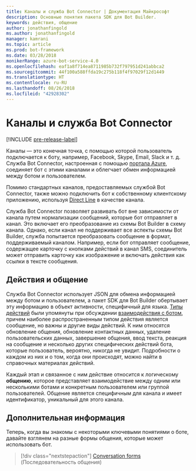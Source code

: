 ```yaml
---
title: Каналы и служба Bot Connector | Документация Майкрософт
description: Основные понятия пакета SDK для Bot Builder.
keywords: действия, общение
author: jonathanfingold
ms.author: jonathanfingold
manager: kamrani
ms.topic: article
ms.prod: bot-framework
ms.date: 03/28/2018
monikerRange: azure-bot-service-4.0
ms.openlocfilehash: eaf1a8f714ea8711985b732f797951d241abbca2
ms.sourcegitcommit: 44f100a588ffda19c275b118f4f97029f12d1449
ms.translationtype: HT
ms.contentlocale: ru-RU
ms.lasthandoff: 08/26/2018
ms.locfileid: "42928302"
---
```

# <a name="channels-and-the-bot-connector-service"></a>Каналы и служба Bot Connector

[!INCLUDE [pre-release-label](../includes/pre-release-label.md)]

Каналы — это конечная точка, с помощью которой пользователь подключается к боту, например, Facebook, Skype, Email, Slack и т. д. Служба Bot Connector, настроенная с помощью [портала Azure](https://portal.azure.com), соединяет бот с этими каналами и облегчает обмен информацией между ботом и пользователем. 

Помимо стандартных каналов, предоставляемых службой Bot Connector, также можно подключить бот к собственному клиентскому приложению, используя [Direct Line](bot-builder-howto-direct-line.md) в качестве канала.

Служба Bot Connector позволяет развивать бот вне зависимости от канала путем нормализации сообщений, которые бот отправляет в канал. Это включает его преобразование из схемы Bot Builder в схему канала. Однако, если канал не поддерживает все аспекты схемы Bot Builder, служба попытается преобразовать сообщение в формат, поддерживаемый каналом. Например, если бот отправляет сообщение, содержащее карточку с кнопками действий в канал SMS, соединитель может отправить карточку как изображение и включать действия как ссылки в тексте сообщения.

## <a name="activities-and-conversations"></a>Действия и общение


Служба Bot Connector использует JSON для обмена информацией между ботом и пользователем, а пакет SDK для Bot Builder обертывает эту информацию в объект активности, специфичный для языка. [Типы действий](../bot-service-activities-entities.md) были упомянуты при обсуждении [взаимодействия с ботом](bot-builder-basics.md#interaction-with-your-bot), причем наиболее распространенным типом действия является сообщение, но важны и другие виды действий. К ним относятся обновление общения, обновление контактных данных, удаление пользовательских данных, завершение общения, ввод текста, реакция на сообщение и несколько других специфических действий бота, которые пользователь, вероятно, никогда не увидит. Подробности о каждом из них и о том, когда они происходят, можно найти в справочных материалах действий.

Каждый этап и связанное с ним действие относится к логическому **общению**, которое представляет взаимодействие между одним или несколькими ботами и конкретным пользователем или группой пользователей. Общение является специфичным для канала и имеет идентификатор, уникальный для этого канала.

## <a name="next-steps"></a>Дополнительная информация

Теперь, когда вы знакомы с некоторыми ключевыми понятиями о боте, давайте взглянем на разные формы общения, которые может использовать бот.

> [!div class="nextstepaction"]
> [Conversation forms](bot-builder-conversations.md) (Последовательность общения)
